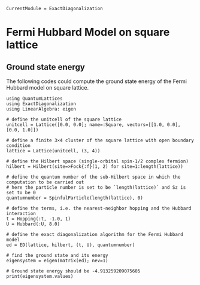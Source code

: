 ```@meta
CurrentModule = ExactDiagonalization
```

# Fermi Hubbard Model on square lattice

## Ground state energy

The following codes could compute the ground state energy of the Fermi Hubbard model on square lattice.

```@example hubbard
using QuantumLattices
using ExactDiagonalization
using LinearAlgebra: eigen

# define the unitcell of the square lattice
unitcell = Lattice([0.0, 0.0]; name=:Square, vectors=[[1.0, 0.0], [0.0, 1.0]])

# define a finite 3×4 cluster of the square lattice with open boundary condition
lattice = Lattice(unitcell, (3, 4))

# define the Hilbert space (single-orbital spin-1/2 complex fermion)
hilbert = Hilbert(site=>Fock{:f}(1, 2) for site=1:length(lattice))

# define the quantum number of the sub-Hilbert space in which the computation to be carried out
# here the particle number is set to be `length(lattice)` and Sz is set to be 0
quantumnumber = SpinfulParticle(length(lattice), 0)

# define the terms, i.e. the nearest-neighbor hopping and the Hubbard interaction
t = Hopping(:t, -1.0, 1)
U = Hubbard(:U, 8.0)

# define the exact diagonalization algorithm for the Fermi Hubbard model
ed = ED(lattice, hilbert, (t, U), quantumnumber)

# find the ground state and its energy
eigensystem = eigen(matrix(ed); nev=1)

# Ground state energy should be -4.913259209075605
print(eigensystem.values)
```
